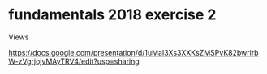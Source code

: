 # fundamentals 2018 exercise 2
Views

https://docs.google.com/presentation/d/1uMaI3Xs3XXKsZMSPvK82bwrirbW-zVgrjojvMAyTRV4/edit?usp=sharing
